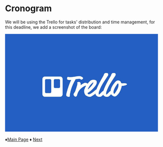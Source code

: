 # **Cronogram** 
We will be using the Trello for tasks' distribution and time management, for this deadline, we add a screenshot of the board:

 ![TrelloBoard](https://github.com/Edwin-Lines/Project-Cosmos/blob/main/Resources/Images/TrelloBoard_FirstDeadline.jpg)

 ♦[Main Page](https://github.com/Edwin-Lines/Project-Cosmos "Main Page") 
 ♦ [Next](link "Requeriments")
